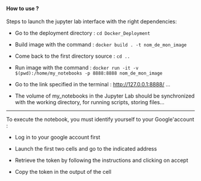 #### How to use ?

Steps to launch the jupyter lab interface with the right dependencies:

- Go to the deployment directory : ``` cd Docker_Deployment ```

- Build image with the command :
```docker build . -t nom_de_mon_image```

- Come back to the first directory source : ``` cd .. ```

- Run image with the command :
```docker run -it -v $(pwd):/home/my_notebooks -p 8888:8888 nom_de_mon_image```

- Go to the link specified in the terminal : http://127.0.0.1:8888/ ...

- The volume of my_notebooks in the Jupyter Lab should be synchronized with the working directory,
for running scripts, storing files...

----

To execute the notebook, you must identify yourself to your Google'account : 

- Log in to your google account first

- Launch the first two cells and go to the indicated address

- Retrieve the token by following the instructions and clicking on accept

- Copy the token in the output of the cell


